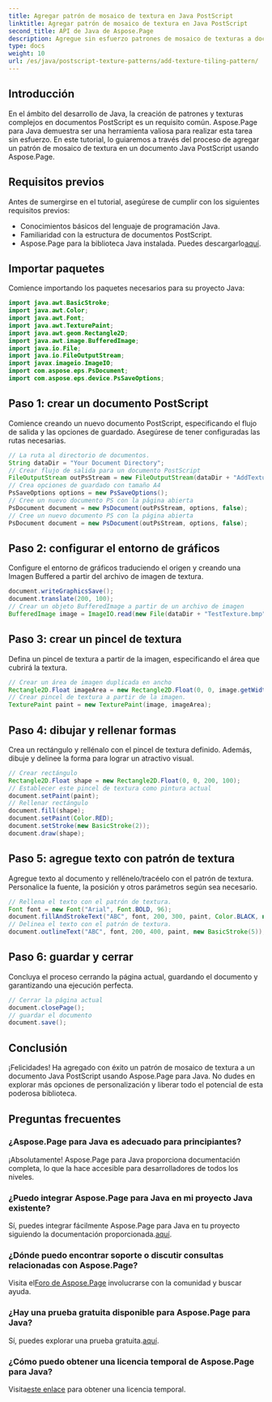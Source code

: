 ```yaml
---
title: Agregar patrón de mosaico de textura en Java PostScript
linktitle: Agregar patrón de mosaico de textura en Java PostScript
second_title: API de Java de Aspose.Page
description: Agregue sin esfuerzo patrones de mosaico de texturas a documentos PostScript con Aspose.Page para Java. Explore nuestra guía de integración perfecta para conocer posibilidades creativas.
type: docs
weight: 10
url: /es/java/postscript-texture-patterns/add-texture-tiling-pattern/
---
```

## Introducción
En el ámbito del desarrollo de Java, la creación de patrones y texturas complejos en documentos PostScript es un requisito común. Aspose.Page para Java demuestra ser una herramienta valiosa para realizar esta tarea sin esfuerzo. En este tutorial, lo guiaremos a través del proceso de agregar un patrón de mosaico de textura en un documento Java PostScript usando Aspose.Page.
## Requisitos previos
Antes de sumergirse en el tutorial, asegúrese de cumplir con los siguientes requisitos previos:
- Conocimientos básicos del lenguaje de programación Java.
- Familiaridad con la estructura de documentos PostScript.
-  Aspose.Page para la biblioteca Java instalada. Puedes descargarlo[aquí](https://releases.aspose.com/page/java/).
## Importar paquetes
Comience importando los paquetes necesarios para su proyecto Java:
```java
import java.awt.BasicStroke;
import java.awt.Color;
import java.awt.Font;
import java.awt.TexturePaint;
import java.awt.geom.Rectangle2D;
import java.awt.image.BufferedImage;
import java.io.File;
import java.io.FileOutputStream;
import javax.imageio.ImageIO;
import com.aspose.eps.PsDocument;
import com.aspose.eps.device.PsSaveOptions;
```
## Paso 1: crear un documento PostScript
Comience creando un nuevo documento PostScript, especificando el flujo de salida y las opciones de guardado. Asegúrese de tener configuradas las rutas necesarias.
```java
// La ruta al directorio de documentos.
String dataDir = "Your Document Directory";
// Crear flujo de salida para un documento PostScript
FileOutputStream outPsStream = new FileOutputStream(dataDir + "AddTextureTilingPattern_outPS.ps");
// Crea opciones de guardado con tamaño A4
PsSaveOptions options = new PsSaveOptions();
// Cree un nuevo documento PS con la página abierta
PsDocument document = new PsDocument(outPsStream, options, false);
// Cree un nuevo documento PS con la página abierta
PsDocument document = new PsDocument(outPsStream, options, false);
```
## Paso 2: configurar el entorno de gráficos
Configure el entorno de gráficos traduciendo el origen y creando una Imagen Buffered a partir del archivo de imagen de textura.
```java
document.writeGraphicsSave();
document.translate(200, 100);
// Crear un objeto BufferedImage a partir de un archivo de imagen
BufferedImage image = ImageIO.read(new File(dataDir + "TestTexture.bmp"));
```
## Paso 3: crear un pincel de textura
Defina un pincel de textura a partir de la imagen, especificando el área que cubrirá la textura.
```java
// Crear un área de imagen duplicada en ancho
Rectangle2D.Float imageArea = new Rectangle2D.Float(0, 0, image.getWidth() * 2, image.getHeight());
// Crear pincel de textura a partir de la imagen.
TexturePaint paint = new TexturePaint(image, imageArea);
```
## Paso 4: dibujar y rellenar formas
Crea un rectángulo y rellénalo con el pincel de textura definido. Además, dibuje y delinee la forma para lograr un atractivo visual.
```java
// Crear rectángulo
Rectangle2D.Float shape = new Rectangle2D.Float(0, 0, 200, 100);
// Establecer este pincel de textura como pintura actual
document.setPaint(paint);
// Rellenar rectángulo
document.fill(shape);
document.setPaint(Color.RED);
document.setStroke(new BasicStroke(2));
document.draw(shape);
```
## Paso 5: agregue texto con patrón de textura
Agregue texto al documento y rellénelo/tracéelo con el patrón de textura. Personalice la fuente, la posición y otros parámetros según sea necesario.
```java
// Rellena el texto con el patrón de textura.
Font font = new Font("Arial", Font.BOLD, 96);
document.fillAndStrokeText("ABC", font, 200, 300, paint, Color.BLACK, new BasicStroke(2));
// Delinea el texto con el patrón de textura.
document.outlineText("ABC", font, 200, 400, paint, new BasicStroke(5));
```
## Paso 6: guardar y cerrar
Concluya el proceso cerrando la página actual, guardando el documento y garantizando una ejecución perfecta.
```java
// Cerrar la página actual
document.closePage();
// guardar el documento
document.save();
```
## Conclusión
¡Felicidades! Ha agregado con éxito un patrón de mosaico de textura a un documento Java PostScript usando Aspose.Page para Java. No dudes en explorar más opciones de personalización y liberar todo el potencial de esta poderosa biblioteca.

## Preguntas frecuentes
### ¿Aspose.Page para Java es adecuado para principiantes?
¡Absolutamente! Aspose.Page para Java proporciona documentación completa, lo que la hace accesible para desarrolladores de todos los niveles.
### ¿Puedo integrar Aspose.Page para Java en mi proyecto Java existente?
 Sí, puedes integrar fácilmente Aspose.Page para Java en tu proyecto siguiendo la documentación proporcionada.[aquí](https://reference.aspose.com/page/java/).
### ¿Dónde puedo encontrar soporte o discutir consultas relacionadas con Aspose.Page?
 Visita el[Foro de Aspose.Page](https://forum.aspose.com/c/page/39) involucrarse con la comunidad y buscar ayuda.
### ¿Hay una prueba gratuita disponible para Aspose.Page para Java?
 Sí, puedes explorar una prueba gratuita.[aquí](https://releases.aspose.com/).
### ¿Cómo puedo obtener una licencia temporal de Aspose.Page para Java?
 Visita[este enlace](https://purchase.aspose.com/temporary-license/) para obtener una licencia temporal.